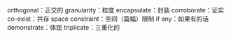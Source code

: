orthogonal：正交的
granularity：粒度
encapsulate：封装
corroborate：证实
co-exist：共存
space constraint：空间（篇幅）限制
if any：如果有的话
demonstrate：体现
triplicate：三重化的